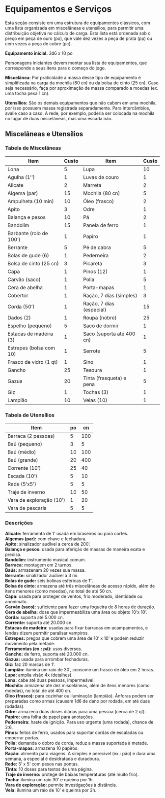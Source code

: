 # Equipamentos e Serviços

Esta seção consiste em uma estrutura de equipamentos clássicos, com uma lista organizada em miscelâneas e utensílios, para permitir uma distribuição objetiva no cálculo de carga. Esta lista está ordenada sob o preço em peça de ouro (po), que vale dez vezes a peça de prata (pp) ou cem vezes a peça de cobre (pc).

**Equipamento inicial:** 3d6 x 10 po

Personagens iniciantes devem montar sua lista de equipamentos, que corresponde a seus itens para o começo do jogo.

**Miscelânea:** Por praticidade a massa desse tipo de equipamento é simplificada na carga da mochila (80 cn) ou da bolsa de cinto (25 cn). Caso seja necessário, faça por aproximação de massa comparado a moedas (ex. uma tocha pesa 1 cn).

**Utensílios:** São os demais equipamentos que não cabem em uma mochila, por isso possuem massa registrada separadamente. Para intercâmbios, avalie caso a caso. A rede, por exemplo, poderia ser colocada na mochila no lugar de duas miscelâneas, mas uma escada não.

## Miscelâneas e Utensílios

### Tabela de Miscelâneas

| Item                            | Custo | Item                            | Custo |
|---------------------------------|-------|---------------------------------|-------|
| Lona                            | 5     | Lupa                            | 10    |
| Agulha (1’’)                    | 1     | Luvas de couro                  | 1     |
| Alicate                         | 2     | Marreta                         | 2     |
| Algema (par)                    | 15    | Mochila (80 cn)                 | 5     |
| Ampulheta (10 min)              | 10    | Óleo (frasco)                   | 2     |
| Apito                           | 3     | Odre                            | 1     |
| Balança e pesos                 | 10    | Pá                              | 2     |
| Bandolim                        | 15    | Panela de ferro                 | 1     |
| Barbante (rolo de 100’)         | 1     | Papiro                          | 1     |
| Berrante                        | 5     | Pé de cabra                     | 5     |
| Bolas de gude (6)               | 1     | Pederneira                      | 2     |
| Bolsa de cinto (25 cn)          | 3     | Picareta                        | 3     |
| Capa                            | 1     | Pinos (12)                      | 1     |
| Carvão (saco)                   | 1     | Polia                           | 5     |
| Cera de abelha                  | 1     | Porta-mapas                     | 1     |
| Cobertor                        | 1     | Ração, 7 dias (simples)         | 3     |
| Corda (50’)                     | 1     | Ração, 7 dias (especial)        | 15    |
| Dados (2)                       | 1     | Roupa (nobre)                   | 25    |
| Espelho (pequeno)               | 5     | Saco de dormir                  | 1     |
| Estacas de madeira (3)          | 1     | Saco (suporta até 400 cn)       | 1     |
| Estrepes (bolsa com 10)         | 1     | Serrote                         | 5     |
| Frasco de vidro (1 qt)          | 1     | Sino                            | 1     |
| Gancho                          | 25    | Tesoura                         | 1     |
| Gazua                           | 20    | Tinta (frasqueta) e pena        | 5     |
| Giz                             | 1     | Tochas (3)                      | 1     |
| Lampião                         | 10    | Velas (10)                      | 1     |


### Tabela de Utensílios

| Item                        | po            | cn           |
|-----------------------------|---------------|--------------|
| Barraca (2 pessoas)         | 5             | 100          |
| Baú (pequeno)               | 3             | 5            |
| Baú (médio)                 | 10            | 100          |
| Baú (grande)                | 20            | 400          |
| Corrente (10’)              | 25            | 40           |
| Escada (10’)                | 5             | 10           |
| Rede (5’x5’)                | 5             | 5            |
| Traje de inverno            | 10            | 50           |
| Vara de exploração (10’)    | 1             | 20           |
| Vara de pescaria            | 5             | 5            |

### Descrições 

**Alicate:** ferramenta de 1’ usada em braseiros ou para cortes.  
**Algemas (par):** com chave e fechadura.  
**Apito:** sinalizador audível a cerca de 200’.  
**Balança e pesos:** usada para aferição de massas de maneira exata e precisa.  
**Bandolim:** instrumento musical comum.  
**Barraca:** montagem em 2 turnos.  
**Baús:** armazenam 20 vezes sua massa.  
**Berrante:** sinalizador audível a 3 mi.  
**Bolas de gude:** seis bolinas esféricas de 1’’.  
**Bolsa de cinto:** armazena até três miscelâneas de acesso rápido, além de itens menores (como moedas), no total de até 50 cn.  
**Capa:** usada para proteger de ventos, frio moderado, identidade ou anonimato.  
**Carvão (saco):** suficiente para fazer uma fogueira de 8 horas de duração.  
**Cera de abelha:** dose que impermeabiliza uma área ou objeto 10’x 10’.  
**Corda:** suporta até 5.000 cn.  
**Corrente:** suporta até 20.000 cn.  
**Estacas de madeira:** usadas para fixar barracas em acampamentos, e lendas dizem permitir paralisar vampiros.  
**Estrepes:** pregos que cobrem uma área de 10’ x 10’ e podem reduzir movimento pela metade.  
**Ferramentas (ex.: pá):** usos diversos.  
**Gancho:** de ferro, suporta até 20.000 cn.  
**Gazua:** usada para arrombar fechaduras.  
**Giz:** faz 20 marcas de 1’.  
**Lampião:** ilumina um raio de 30’, consome um frasco de óleo em 2 horas.  
**Lupa:** amplia visão 4x (detalhes).  
**Lona:** cabe até duas pessoas, impermeável.  
**Mochila:** armazena até dez miscelâneas, além de itens menores (como moedas), no total de até 400 cn.  
**Óleo (frasco):** para cozinhar ou iluminação (lampião). Ânforas podem ser preparadas como armas (causam 1d6 de dano por rodada, em até duas rodadas).  
**Odre:** armazena duas doses diárias para uma pessoa (cerca de 2 qt).  
**Papiro:** uma folha de papel para anotações.  
**Pederneira:** haste de ignição. Para uso urgente (uma rodada), chance de 2:6.  
**Pinos:** feitos de ferro, usados para suportar cordas de escaladas ou emperrar portas.  
**Polia:** demanda o dobro de corda, reduz a massa suportada à metade.  
**Porta-mapas:** armazena 10 papiros.  
**Ração:** alimento para viagens. A simples é perecível (ex.: pão) e dura uma semana, a especial é desidratada e duradoura.  
**Rede:** 5’ x 5’ com pesos nas pontas.  
**Tinta:** 10 doses para textos de uma página.  
**Traje de inverno:** protege de baixas temperaturas (até muito frio).  
**Tocha:** ilumina um raio 30’ e queima por 1h.  
**Vara de exploração:** permite investigações à distância.  
**Vela:** ilumina um raio de 10’ e queima por 2h.
